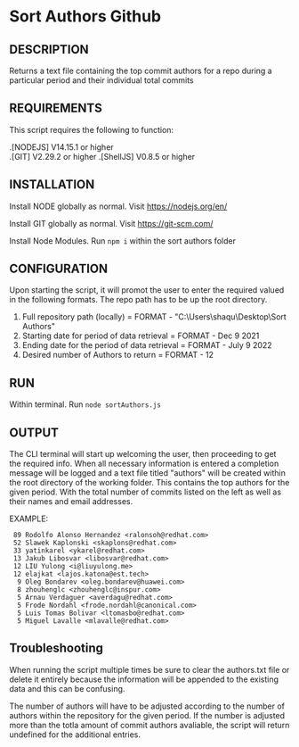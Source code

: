 # Sort Authors Github

DESCRIPTION
--------------------------------------------------------------------------------------
Returns a text file containing the top commit authors for a repo during a particular period and their individual total commits 


REQUIREMENTS
--------------------------------------------------------------------------------------
This script requires the following to function:

.[NODEJS] V14.15.1 or higher  
.[GIT] V2.29.2 or higher 
.[ShellJS] V0.8.5 or higher



INSTALLATION
-------------------------------------------------------------------------------------
Install NODE globally as normal. Visit
  https://nodejs.org/en/

Install GIT globally as normal. Visit 
  https://git-scm.com/
  
Install Node Modules. Run 
  `npm i` within the sort authors folder 
  

  
CONFIGURATION
-------------------------------------------------------------------------------------
Upon starting the script, it will promot the user to enter the required valued in the following formats.
The repo path has to be up the root directory.

1. Full repository path (locally) = FORMAT - "C:\Users\shaqu\Desktop\Sort Authors"
2. Starting date for period of data retrieval =  FORMAT - Dec 9 2021
3. Ending date for the period of data retrieval = FORMAT - July 9 2022
4. Desired number of Authors to return = FORMAT - 12 



RUN
-------------------------------------------------------------------------------------
Within terminal. Run
  `node sortAuthors.js`
  


OUTPUT
-------------------------------------------------------------------------------------
The CLI terminal will start up welcoming the user, then proceeding to get the required info. When all necessary information is entered a completion message will be logged and a text file titled "authors" will be created within the root directory of the working folder. This contains the top authors for the given period. With the total number of commits listed on the left as well as their names and email addresses.

EXAMPLE:
   
     89	Rodolfo Alonso Hernandez <ralonsoh@redhat.com>
     52	Slawek Kaplonski <skaplons@redhat.com>
     33	yatinkarel <ykarel@redhat.com>
     13	Jakub Libosvar <libosvar@redhat.com>
     12	LIU Yulong <i@liuyulong.me>
     12	elajkat <lajos.katona@est.tech>
      9	Oleg Bondarev <oleg.bondarev@huawei.com>
      8	zhouhenglc <zhouhenglc@inspur.com>
      5	Arnau Verdaguer <averdagu@redhat.com>
      5	Frode Nordahl <frode.nordahl@canonical.com>
      5	Luis Tomas Bolivar <ltomasbo@redhat.com>
      5	Miguel Lavalle <mlavalle@redhat.com>

Troubleshooting
------------------------------------------------------------------------------------
When running the script multiple times be sure to clear the authors.txt file or delete it entirely because the information will be appended to the existing data and this can be confusing.

The number of authors will have to be adjusted according to the number of authors within the repository for the given period. If the number is adjusted more than the totla amount of commit authors avaliable, the script will return undefined for the additional entries. 
